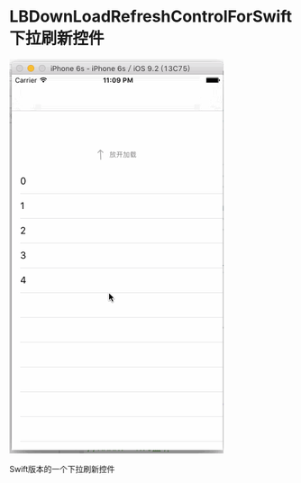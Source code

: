 # LBDownLoadRefreshControlForSwift 下拉刷新控件  
![image](https://github.com/lbtc/LBDownLoadRefreshControlForSwift/blob/master/说明图片.gif)  

Swift版本的一个下拉刷新控件
